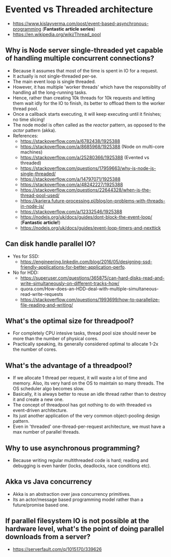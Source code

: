 # Evented vs Threaded architecture
- https://www.kislayverma.com/post/event-based-asynchronous-programming (**Fantastic article series**)
- https://en.wikipedia.org/wiki/Thread_pool


## Why is Node server single-threaded yet capable of handling multiple concurrent connections?
- Because it assumes that most of the time is spent in IO for a request.
- It actually is not single-threaded per-se.
- The main event loop is single threaded.
- However, it has multiple 'worker threads' which have the responsiblity of handling all the long-running tasks.
- Hence, rather than creating 10k threads for 10k requests and letting them wait idly for the IO to finish, its better to offload them to the worker thread pool.
- Once a callback starts executing, it will keep executing until it finishes; no time slicing!
- The node model is often called as the *reactor* pattern, as opposed to the *actor* pattern (akka).
- References:
  - https://stackoverflow.com/a/6782438/1925388
  - https://stackoverflow.com/a/8685968/1925388 (Node on multi-core machines)
  - https://stackoverflow.com/a/25280366/1925388 (Evented vs threaded)
  - https://stackoverflow.com/questions/17959663/why-is-node-js-single-threaded/
  - https://stackoverflow.com/a/14797071/1925388
  - https://stackoverflow.com/a/48242227/1925388
  - https://stackoverflow.com/questions/22644328/when-is-the-thread-pool-used/
  - https://kariera.future-processing.pl/blog/on-problems-with-threads-in-node-js/
  - https://stackoverflow.com/a/12332546/1925388
  - https://nodejs.org/uk/docs/guides/dont-block-the-event-loop/ (**Fantastic article!**)
  - https://nodejs.org/uk/docs/guides/event-loop-timers-and-nexttick


## Can disk handle parallel IO?
- Yes for SSD:
  - https://engineering.linkedin.com/blog/2016/05/designing-ssd-friendly-applications-for-better-application-perfo.
- No for HDD:
  - https://superuser.com/questions/365875/can-hard-disks-read-and-write-simultaneously-on-different-tracks-how/
  - quora.com/How-does-an-HDD-deal-with-multiple-simultaneous-read-write-requests
  - https://stackoverflow.com/questions/1993699/how-to-parallelize-file-reading-and-writing/


## What's the optimal size for threadpool?
- For completely CPU intesive tasks, thread pool size should never be more than the number of physical cores.
- Practically speaking, its generally considered optimal to allocate 1-2x the number of cores.

## What's the advantage of a threadpool?
- If we allocate 1 thread per request, it will waste a lot of time and memory. Also, its very hard on the OS to maintain so many threads. The OS scheduler algo becomes slow.
- Basically, it is always better to reuse an idle thread rather than to destroy it and create a new one.
- The concept of threadpool has got nothing to do with threaded vs event-driven architecture.
- Its just another application of the very common object-pooling design pattern.
- Even in 'threaded' one-thread-per-request architecture, we must have a max number of parallel threads.

## Why to use asynchronous programming?
- Because writing regular multithreaded code is hard; reading and debugging is even harder (locks, deadlocks, race conditions etc).

## Akka vs Java concurrency
- Akka is an abstraction over java concurrency primitives.
- Its an actor/message based programming model rather than a future/promise based one.

## If parallel filesystem IO is not possible at the hardware level, what's the point of doing parallel downloads from a server?
- https://serverfault.com/q/1015170/339626
